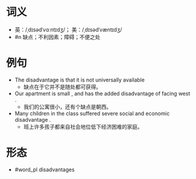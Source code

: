 # 词义
- 英：/ˌdɪsədˈvɑːntɪdʒ/； 美：/ˌdɪsədˈvæntɪdʒ/
- #n 缺点；不利因素；障碍；不便之处
# 例句
- The disadvantage is that it is not universally available
	- 缺点在于它并不是随处都可获得。
- Our apartment is small , and has the added disadvantage of facing west .
	- 我们的公寓很小，还有个缺点是朝西。
- Many children in the class suffered severe social and economic disadvantage .
	- 班上许多孩子都来自社会地位低下经济困难的家庭。
# 形态
- #word_pl disadvantages
